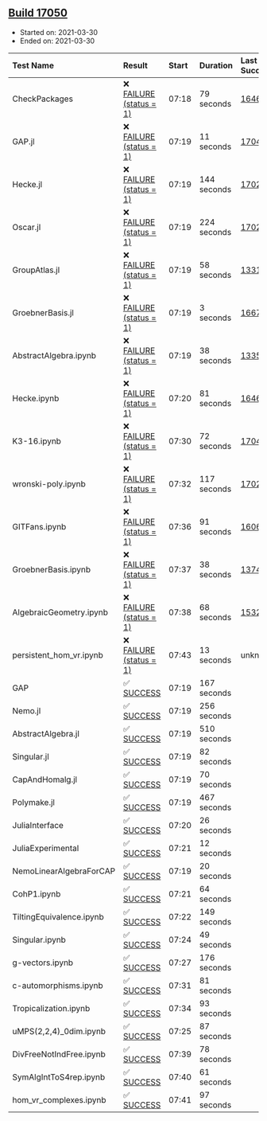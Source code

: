## [Build 17050](https://oscarci.mathematik.uni-kl.de/job/oscar/17050/)

* Started on: 2021-03-30
* Ended on: 2021-03-30

| Test Name    | Result | Start | Duration | Last Success | First Failure |
|:-------------|:-------|:------|:---------|:-------------|:--------------|
| CheckPackages | ❌ [FAILURE (status = 1)](https://oscarci.mathematik.uni-kl.de/job/oscar/17050/artifact/logs/build-17050/CheckPackages.log) | 07:18 | 79 seconds | [16463](https://oscarci.mathematik.uni-kl.de/job/oscar/16463/) | [16464](https://oscarci.mathematik.uni-kl.de/job/oscar/16464/) |
| GAP.jl | ❌ [FAILURE (status = 1)](https://oscarci.mathematik.uni-kl.de/job/oscar/17050/artifact/logs/build-17050/GAP.jl.log) | 07:19 | 11 seconds | [17049](https://oscarci.mathematik.uni-kl.de/job/oscar/17049/) | [17050](https://oscarci.mathematik.uni-kl.de/job/oscar/17050/) |
| Hecke.jl | ❌ [FAILURE (status = 1)](https://oscarci.mathematik.uni-kl.de/job/oscar/17050/artifact/logs/build-17050/Hecke.jl.log) | 07:19 | 144 seconds | [17022](https://oscarci.mathematik.uni-kl.de/job/oscar/17022/) | [17023](https://oscarci.mathematik.uni-kl.de/job/oscar/17023/) |
| Oscar.jl | ❌ [FAILURE (status = 1)](https://oscarci.mathematik.uni-kl.de/job/oscar/17050/artifact/logs/build-17050/Oscar.jl.log) | 07:19 | 224 seconds | [17022](https://oscarci.mathematik.uni-kl.de/job/oscar/17022/) | [17023](https://oscarci.mathematik.uni-kl.de/job/oscar/17023/) |
| GroupAtlas.jl | ❌ [FAILURE (status = 1)](https://oscarci.mathematik.uni-kl.de/job/oscar/17050/artifact/logs/build-17050/GroupAtlas.jl.log) | 07:19 | 58 seconds | [13311](https://oscarci.mathematik.uni-kl.de/job/oscar/13311/) | [13312](https://oscarci.mathematik.uni-kl.de/job/oscar/13312/) |
| GroebnerBasis.jl | ❌ [FAILURE (status = 1)](https://oscarci.mathematik.uni-kl.de/job/oscar/17050/artifact/logs/build-17050/GroebnerBasis.jl.log) | 07:19 | 3 seconds | [16676](https://oscarci.mathematik.uni-kl.de/job/oscar/16676/) | [16677](https://oscarci.mathematik.uni-kl.de/job/oscar/16677/) |
| AbstractAlgebra.ipynb | ❌ [FAILURE (status = 1)](https://oscarci.mathematik.uni-kl.de/job/oscar/17050/artifact/logs/build-17050/AbstractAlgebra.ipynb.log) | 07:19 | 38 seconds | [13355](https://oscarci.mathematik.uni-kl.de/job/oscar/13355/) | [13356](https://oscarci.mathematik.uni-kl.de/job/oscar/13356/) |
| Hecke.ipynb | ❌ [FAILURE (status = 1)](https://oscarci.mathematik.uni-kl.de/job/oscar/17050/artifact/logs/build-17050/Hecke.ipynb.log) | 07:20 | 81 seconds | [16463](https://oscarci.mathematik.uni-kl.de/job/oscar/16463/) | [16464](https://oscarci.mathematik.uni-kl.de/job/oscar/16464/) |
| K3-16.ipynb | ❌ [FAILURE (status = 1)](https://oscarci.mathematik.uni-kl.de/job/oscar/17050/artifact/logs/build-17050/K3-16.ipynb.log) | 07:30 | 72 seconds | [17049](https://oscarci.mathematik.uni-kl.de/job/oscar/17049/) | [17050](https://oscarci.mathematik.uni-kl.de/job/oscar/17050/) |
| wronski-poly.ipynb | ❌ [FAILURE (status = 1)](https://oscarci.mathematik.uni-kl.de/job/oscar/17050/artifact/logs/build-17050/wronski-poly.ipynb.log) | 07:32 | 117 seconds | [17026](https://oscarci.mathematik.uni-kl.de/job/oscar/17026/) | [17027](https://oscarci.mathematik.uni-kl.de/job/oscar/17027/) |
| GITFans.ipynb | ❌ [FAILURE (status = 1)](https://oscarci.mathematik.uni-kl.de/job/oscar/17050/artifact/logs/build-17050/GITFans.ipynb.log) | 07:36 | 91 seconds | [16068](https://oscarci.mathematik.uni-kl.de/job/oscar/16068/) | [16069](https://oscarci.mathematik.uni-kl.de/job/oscar/16069/) |
| GroebnerBasis.ipynb | ❌ [FAILURE (status = 1)](https://oscarci.mathematik.uni-kl.de/job/oscar/17050/artifact/logs/build-17050/GroebnerBasis.ipynb.log) | 07:37 | 38 seconds | [13748](https://oscarci.mathematik.uni-kl.de/job/oscar/13748/) | [13749](https://oscarci.mathematik.uni-kl.de/job/oscar/13749/) |
| AlgebraicGeometry.ipynb | ❌ [FAILURE (status = 1)](https://oscarci.mathematik.uni-kl.de/job/oscar/17050/artifact/logs/build-17050/AlgebraicGeometry.ipynb.log) | 07:38 | 68 seconds | [15322](https://oscarci.mathematik.uni-kl.de/job/oscar/15322/) | [15323](https://oscarci.mathematik.uni-kl.de/job/oscar/15323/) |
| persistent_hom_vr.ipynb | ❌ [FAILURE (status = 1)](https://oscarci.mathematik.uni-kl.de/job/oscar/17050/artifact/logs/build-17050/persistent_hom_vr.ipynb.log) | 07:43 | 13 seconds | unknown | unknown |
| GAP | ✅ [SUCCESS](https://oscarci.mathematik.uni-kl.de/job/oscar/17050/artifact/logs/build-17050/GAP.log) | 07:19 | 167 seconds |  |  |
| Nemo.jl | ✅ [SUCCESS](https://oscarci.mathematik.uni-kl.de/job/oscar/17050/artifact/logs/build-17050/Nemo.jl.log) | 07:19 | 256 seconds |  |  |
| AbstractAlgebra.jl | ✅ [SUCCESS](https://oscarci.mathematik.uni-kl.de/job/oscar/17050/artifact/logs/build-17050/AbstractAlgebra.jl.log) | 07:19 | 510 seconds |  |  |
| Singular.jl | ✅ [SUCCESS](https://oscarci.mathematik.uni-kl.de/job/oscar/17050/artifact/logs/build-17050/Singular.jl.log) | 07:19 | 82 seconds |  |  |
| CapAndHomalg.jl | ✅ [SUCCESS](https://oscarci.mathematik.uni-kl.de/job/oscar/17050/artifact/logs/build-17050/CapAndHomalg.jl.log) | 07:19 | 70 seconds |  |  |
| Polymake.jl | ✅ [SUCCESS](https://oscarci.mathematik.uni-kl.de/job/oscar/17050/artifact/logs/build-17050/Polymake.jl.log) | 07:19 | 467 seconds |  |  |
| JuliaInterface | ✅ [SUCCESS](https://oscarci.mathematik.uni-kl.de/job/oscar/17050/artifact/logs/build-17050/JuliaInterface.log) | 07:20 | 26 seconds |  |  |
| JuliaExperimental | ✅ [SUCCESS](https://oscarci.mathematik.uni-kl.de/job/oscar/17050/artifact/logs/build-17050/JuliaExperimental.log) | 07:21 | 12 seconds |  |  |
| NemoLinearAlgebraForCAP | ✅ [SUCCESS](https://oscarci.mathematik.uni-kl.de/job/oscar/17050/artifact/logs/build-17050/NemoLinearAlgebraForCAP.log) | 07:19 | 20 seconds |  |  |
| CohP1.ipynb | ✅ [SUCCESS](https://oscarci.mathematik.uni-kl.de/job/oscar/17050/artifact/logs/build-17050/CohP1.ipynb.log) | 07:21 | 64 seconds |  |  |
| TiltingEquivalence.ipynb | ✅ [SUCCESS](https://oscarci.mathematik.uni-kl.de/job/oscar/17050/artifact/logs/build-17050/TiltingEquivalence.ipynb.log) | 07:22 | 149 seconds |  |  |
| Singular.ipynb | ✅ [SUCCESS](https://oscarci.mathematik.uni-kl.de/job/oscar/17050/artifact/logs/build-17050/Singular.ipynb.log) | 07:24 | 49 seconds |  |  |
| g-vectors.ipynb | ✅ [SUCCESS](https://oscarci.mathematik.uni-kl.de/job/oscar/17050/artifact/logs/build-17050/g-vectors.ipynb.log) | 07:27 | 176 seconds |  |  |
| c-automorphisms.ipynb | ✅ [SUCCESS](https://oscarci.mathematik.uni-kl.de/job/oscar/17050/artifact/logs/build-17050/c-automorphisms.ipynb.log) | 07:31 | 81 seconds |  |  |
| Tropicalization.ipynb | ✅ [SUCCESS](https://oscarci.mathematik.uni-kl.de/job/oscar/17050/artifact/logs/build-17050/Tropicalization.ipynb.log) | 07:34 | 93 seconds |  |  |
| uMPS(2,2,4)_0dim.ipynb | ✅ [SUCCESS](https://oscarci.mathematik.uni-kl.de/job/oscar/17050/artifact/logs/build-17050/uMPS-2-2-4-_0dim.ipynb.log) | 07:25 | 87 seconds |  |  |
| DivFreeNotIndFree.ipynb | ✅ [SUCCESS](https://oscarci.mathematik.uni-kl.de/job/oscar/17050/artifact/logs/build-17050/DivFreeNotIndFree.ipynb.log) | 07:39 | 78 seconds |  |  |
| SymAlgIntToS4rep.ipynb | ✅ [SUCCESS](https://oscarci.mathematik.uni-kl.de/job/oscar/17050/artifact/logs/build-17050/SymAlgIntToS4rep.ipynb.log) | 07:40 | 61 seconds |  |  |
| hom_vr_complexes.ipynb | ✅ [SUCCESS](https://oscarci.mathematik.uni-kl.de/job/oscar/17050/artifact/logs/build-17050/hom_vr_complexes.ipynb.log) | 07:41 | 97 seconds |  |  |
